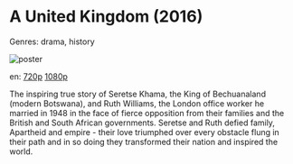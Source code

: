 # A United Kingdom (2016)

Genres: drama, history

![poster](http://image.tmdb.org/t/p/w500/xyhoW9qK7ZaDM1V4A6pPL9DWjn8.jpg)

en:
  [720p](magnet:?xt=urn:btih:B49B60B0C8804CEB30E56F016B6BE41CD64D927E&tr=udp://glotorrents.pw:6969/announce&tr=udp://tracker.opentrackr.org:1337/announce&tr=udp://torrent.gresille.org:80/announce&tr=udp://tracker.openbittorrent.com:80&tr=udp://tracker.coppersurfer.tk:6969&tr=udp://tracker.leechers-paradise.org:6969&tr=udp://p4p.arenabg.ch:1337&tr=udp://tracker.internetwarriors.net:1337)
  [1080p](magnet:?xt=urn:btih:A57B5EEA25A4A8E0F70DF368ED3638E909EFF9A6&tr=udp://glotorrents.pw:6969/announce&tr=udp://tracker.opentrackr.org:1337/announce&tr=udp://torrent.gresille.org:80/announce&tr=udp://tracker.openbittorrent.com:80&tr=udp://tracker.coppersurfer.tk:6969&tr=udp://tracker.leechers-paradise.org:6969&tr=udp://p4p.arenabg.ch:1337&tr=udp://tracker.internetwarriors.net:1337)
  


The inspiring true story of Seretse Khama, the King of Bechuanaland (modern Botswana), and Ruth Williams, the London office worker he married in 1948 in the face of fierce opposition from their families and the British and South African governments. Seretse and Ruth defied family, Apartheid and empire - their love triumphed over every obstacle flung in their path and in so doing they transformed their nation and inspired the world.